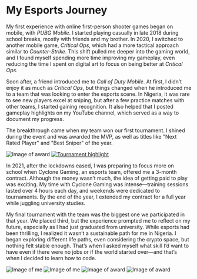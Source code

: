 # My Esports Journey

My first experience with online first-person shooter games began on mobile, with *PUBG Mobile*. I started playing casually in late 2018 during school breaks, mostly with friends and my brother. In 2020, I switched to another mobile game, *Critical Ops*, which had a more tactical approach similar to *Counter-Strike*. This shift pulled me deeper into the gaming world, and I found myself spending more time improving my gameplay, even reducing the time I spent on digital art to focus on being better at *Critical Ops*.

Soon after, a friend introduced me to *Call of Duty Mobile*. At first, I didn’t enjoy it as much as *Critical Ops*, but things changed when he introduced me to a team that was looking to enter the esports scene. In Nigeria, it was rare to see new players excel at sniping, but after a few practice matches with other teams, I started gaining recognition. It also helped that I posted gameplay highlights on my YouTube channel, which served as a way to document my progress.

The breakthrough came when my team won our first tournament. I shined during the event and was awarded the MVP, as well as titles like "Next Rated Player" and "Best Sniper" of the year.

![Image of award](/image/blog/next_rated.png)
[![Tournament highlight](/image/blog/tournament.jpg)](https://youtu.be/Jb3Xu644ioM?si=2viePeVaqDvJvnMz)

In 2021, after the lockdowns eased, I was preparing to focus more on school when Cyclone Gaming, an esports team, offered me a 3-month contract. Although the money wasn’t much, the idea of getting paid to play was exciting. My time with Cyclone Gaming was intense—training sessions lasted over 4 hours each day, and weekends were dedicated to tournaments. By the end of the year, I extended my contract for a full year while juggling university studies.

My final tournament with the team was the biggest one we participated in that year. We placed third, but the experience prompted me to reflect on my future, especially as I had just graduated from university. While esports had been thrilling, I realized it wasn’t a sustainable path for me in Nigeria. I began exploring different life paths, even considering the crypto space, but nothing felt stable enough. That’s when I asked myself what skill I’d want to have even if there were no jobs or if the world started over—and that’s when I decided to learn how to code.

![Image of me](/image/blog/kon1.JPG)
![Image of me](/image/blog/kon2.JPG)
![Image of award](/image/blog/sniper2021.jpg)
![Image of award](/image/blog/marksmen2020.jpg)
